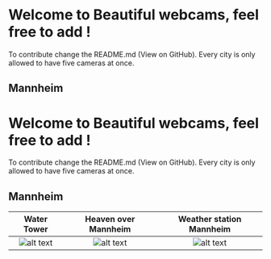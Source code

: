 # Welcome to Beautiful webcams, feel free to add ! 

To contribute change the README.md (View on GitHub). Every city is only allowed to have five cameras at once. 

## Mannheim



# Welcome to Beautiful webcams, feel free to add ! 

To contribute change the README.md (View on GitHub). Every city is only allowed to have five cameras at once. 

## Mannheim



| Water Tower | Heaven over Mannheim | Weather station Mannheim |
:------------:|:--------------------:|:--------------------------:
![alt text](https://www.mvv-energie.de/webcam_maritim/MA-Wasserturm.jpg) | ![alt text](http://cam.mannheim-wetter.info/cam1/mannheim-himmel-0.jpg) | ![alt text](http://klymiuk.info/wetter/webcam/webcam/current.jpg)



